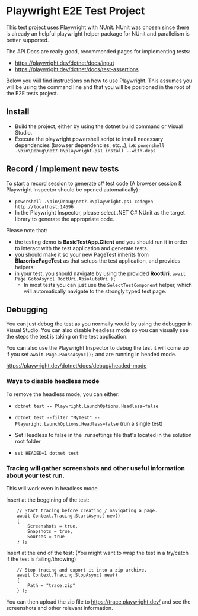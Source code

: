 # Playwright E2E Test Project

This test project uses Playwright with NUnit.
NUnit was chosen since there is already an helpful playwright helper package for NUnit and parallelism is better supported.

The API Docs are really good, recommended pages for implementing tests:
- https://playwright.dev/dotnet/docs/input
- https://playwright.dev/dotnet/docs/test-assertions

Below you will find instructions on how to use Playwright. This assumes you will be using the command line and that you will be positioned in the root of the E2E tests project.

## Install
- Build the project, either by using the dotnet build command or Visual Studio.
- Execute the playwright powershell script to install necessary dependencies (browser dependencies, etc...), i.e: `powershell .\bin\Debug\net7.0\playwright.ps1 install --with-deps`

## Record / Implement new tests
To start a record session to generate c# test code (A browser session & Playwright Inspector should be opened automatically) :
- `powershell .\bin\Debug\net7.0\playwright.ps1 codegen http://localhost:14696`
- In the Playwright Inspector, please select .NET C# NUnit as the target library to generate the appropriate code.


Please note that:
- the testing demo is **BasicTestApp.Client** and you should run it in order to interact with the test application and generate tests.
- you should make it so your new PageTest inherits from **BlazorisePageTest** as that setups the test application, and provides helpers.
- in your test, you should navigate by using the provided **RootUri**, `await Page.GotoAsync( RootUri.AbsoluteUri );`
  - In most tests you can just use the `SelectTestComponent` helper, which will automatically navigate to the strongly typed test page.


## Debugging

You can just debug the test as you normally would by using the debugger in Visual Studio. 
You can also disable headless mode so you can visually see the steps the test is taking on the test application.

You can also use the Playwright Inspector to debug the test it will come up if you set `await Page.PauseAsync();` and are running in headed mode.

https://playwright.dev/dotnet/docs/debug#headed-mode

### Ways to disable headless mode

To remove the headless mode, you can either:
- `dotnet test -- Playwright.LaunchOptions.Headless=false`
- `dotnet test --filter "MyTest" -- Playwright.LaunchOptions.Headless=false` (run a single test)
- Set Headless to false in the .runsettings file that's located in the solution root folder

- `set HEADED=1
dotnet test`

### Tracing will gather screenshots and other useful information about your test run.
This will work even in headless mode.

Insert at the beggining of the test:

        // Start tracing before creating / navigating a page.
        await Context.Tracing.StartAsync( new()
        {
            Screenshots = true,
            Snapshots = true,
            Sources = true
        } );

Insert at the end of the test: (You might want to wrap the test in a try/catch if the test is failing/throwing)
        
        // Stop tracing and export it into a zip archive.
        await Context.Tracing.StopAsync( new()
        {
            Path = "trace.zip"
        } );

You can then upload the zip file to https://trace.playwright.dev/ and see the screenshots and other relevant information.

